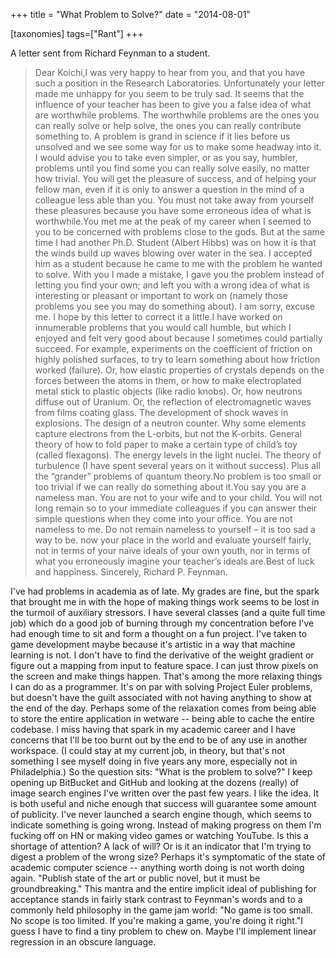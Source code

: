 +++
title = "What Problem to Solve?"
date = "2014-08-01"

[taxonomies]
tags=["Rant"]
+++

A letter sent from Richard Feynman to a student.

> Dear Koichi,I was very happy to hear from you, and that you have such a position in the Research Laboratories. Unfortunately your letter made me unhappy for you seem to be truly sad. It seems that the influence of your teacher has been to give you a false idea of what are worthwhile problems. The worthwhile problems are the ones you can really solve or help solve, the ones you can really contribute something to. A problem is grand in science if it lies before us unsolved and we see some way for us to make some headway into it. I would advise you to take even simpler, or as you say, humbler, problems until you find some you can really solve easily, no matter how trivial. You will get the pleasure of success, and of helping your fellow man, even if it is only to answer a question in the mind of a colleague less able than you. You must not take away from yourself these pleasures because you have some erroneous idea of what is worthwhile.You met me at the peak of my career when I seemed to you to be concerned with problems close to the gods. But at the same time I had another Ph.D. Student (Albert Hibbs) was on how it is that the winds build up waves blowing over water in the sea. I accepted him as a student because he came to me with the problem he wanted to solve. With you I made a mistake, I gave you the problem instead of letting you find your own; and left you with a wrong idea of what is interesting or pleasant or important to work on (namely those problems you see you may do something about). I am sorry, excuse me. I hope by this letter to correct it a little.I have worked on innumerable problems that you would call humble, but which I enjoyed and felt very good about because I sometimes could partially succeed. For example, experiments on the coefficient of friction on highly polished surfaces, to try to learn something about how friction worked (failure). Or, how elastic properties of crystals depends on the forces between the atoms in them, or how to make electroplated metal stick to plastic objects (like radio knobs). Or, how neutrons diffuse out of Uranium. Or, the reflection of electromagnetic waves from films coating glass. The development of shock waves in explosions. The design of a neutron counter. Why some elements capture electrons from the L-orbits, but not the K-orbits. General theory of how to fold paper to make a certain type of child’s toy (called flexagons). The energy levels in the light nuclei. The theory of turbulence (I have spent several years on it without success). Plus all the “grander” problems of quantum theory.No problem is too small or too trivial if we can really do something about it.You say you are a nameless man. You are not to your wife and to your child. You will not long remain so to your immediate colleagues if you can answer their simple questions when they come into your office. You are not nameless to me. Do not remain nameless to yourself – it is too sad a way to be. now your place in the world and evaluate yourself fairly, not in terms of your naïve ideals of your own youth, nor in terms of what you erroneously imagine your teacher’s ideals are.Best of luck and happiness. Sincerely, Richard P. Feynman.

I've had problems in academia as of late. My grades are fine, but the spark that brought me in with the hope of making things work seems to be lost in the turmoil of auxiliary stressors. I have several classes (and a quite full time job) which do a good job of burning through my concentration before I've had enough time to sit and form a thought on a fun project. I've taken to game development maybe because it's artistic in a way that machine learning is not. I don't have to find the derivative of the weight gradient or figure out a mapping from input to feature space. I can just throw pixels on the screen and make things happen. That's among the more relaxing things I can do as a programmer. It's on par with solving Project Euler problems, but doesn't have the guilt associated with not having anything to show at the end of the day. Perhaps some of the relaxation comes from being able to store the entire application in wetware -- being able to cache the entire codebase. I miss having that spark in my academic career and I have concerns that I'll be too burnt out by the end to be of any use in another workspace. (I could stay at my current job, in theory, but that's not something I see myself doing in five years any more, especially not in Philadelphia.) So the question sits: "What is the problem to solve?" I keep opening up BitBucket and GitHub and looking at the dozens (really) of image search engines I've written over the past few years. I like the idea. It is both useful and niche enough that success will guarantee some amount of publicity. I've never launched a search engine though, which seems to indicate something is going wrong. Instead of making progress on them I'm fucking off on HN or making video games or watching YouTube. Is this a shortage of attention? A lack of will? Or is it an indicator that I'm trying to digest a problem of the wrong size? Perhaps it's symptomatic of the state of academic computer science -- anything worth doing is not worth doing again. "Publish state of the art or public novel, but it must be groundbreaking." This mantra and the entire implicit ideal of publishing for acceptance stands in fairly stark contrast to Feynman's words and to a commonly held philosophy in the game jam world: "No game is too small. No scope is too limited. If you're making a game, you're doing it right."I guess I have to find a tiny problem to chew on. Maybe I'll implement linear regression in an obscure language.
